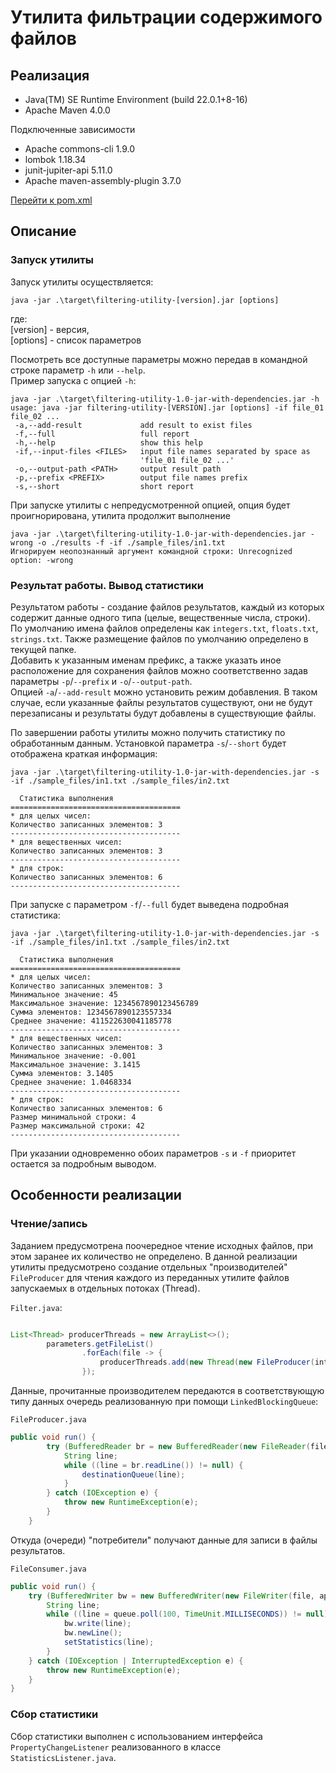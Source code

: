 # Утилита фильтрации содержимого файлов
## Реализация

* Java(TM) SE Runtime Environment (build 22.0.1+8-16)
* Apache Maven 4.0.0

Подключенные зависимости

* Apache commons-cli 1.9.0
* lombok 1.18.34
* junit-jupiter-api 5.11.0
* Apache maven-assembly-plugin 3.7.0

[Перейти к pom.xml](./pom.xml)

## Описание
### Запуск утилиты
Запуск утилиты осуществляется:
```shell
java -jar .\target\filtering-utility-[version].jar [options]
```
где:  
[version] - версия,  
[options] - список параметров 

Посмотреть все доступные параметры можно передав в командной строке параметр `-h` или `--help`.  
Пример запуска с опцией `-h`: 

```shell
java -jar .\target\filtering-utility-1.0-jar-with-dependencies.jar -h
usage: java -jar filtering-utility-[VERSION].jar [options] -if file_01 file_02 ...
 -a,--add-result             add result to exist files
 -f,--full                   full report
 -h,--help                   show this help
 -if,--input-files <FILES>   input file names separated by space as
                             'file_01 file_02 ...'
 -o,--output-path <PATH>     output result path
 -p,--prefix <PREFIX>        output file names prefix
 -s,--short                  short report
```

При запуске утилиты с непредусмотренной опцией, опция будет проигнорирована, утилита продолжит выполнение
```shell
java -jar .\target\filtering-utility-1.0-jar-with-dependencies.jar -wrong -o ./results -f -if ./sample_files/in1.txt 
Игнорируем неопознанный аргумент командной строки: Unrecognized option: -wrong
```
### Результат работы. Вывод статистики
Результатом работы - создание файлов результатов, каждый из которых содержит данные одного типа (целые, 
вещественные числа, строки).  
По умолчанию имена файлов определены как `integers.txt`, `floats.txt`, `strings.txt`. Также размещение файлов 
по умолчанию определено в текущей папке.  
Добавить к указанным именам префикс, а также указать иное расположение для сохранения файлов можно 
соответственно задав параметры `-p`/`--prefix` и `-o`/`--output-path`.  
Опцией `-a`/`--add-result` можно установить режим добавления. В таком случае, если указанные файлы результатов 
существуют, они не будут перезаписаны и результаты будут добавлены в существующие файлы.

По завершении работы утилиты можно получить статистику по обработанным данным. Установкой параметра `-s`/`--short` 
будет отображена краткая информация:

```shell
java -jar .\target\filtering-utility-1.0-jar-with-dependencies.jar -s -if ./sample_files/in1.txt ./sample_files/in2.txt
  
  Статистика выполнения
======================================
* для целых чисел:
Количество записанных элементов: 3
--------------------------------------
* для вещественных чисел:
Количество записанных элементов: 3
--------------------------------------
* для строк:
Количество записанных элементов: 6
--------------------------------------
```
При запуске с параметром `-f`/`--full` будет выведена подробная статистика:

```shell
java -jar .\target\filtering-utility-1.0-jar-with-dependencies.jar -s -if ./sample_files/in1.txt ./sample_files/in2.txt
  
  Статистика выполнения
======================================
* для целых чисел:
Количество записанных элементов: 3
Минимальное значение: 45
Максимальное значение: 1234567890123456789
Сумма элементов: 1234567890123557334
Среднее значение: 411522630041185778
--------------------------------------
* для вещественных чисел:
Количество записанных элементов: 3
Минимальное значение: -0.001
Максимальное значение: 3.1415
Сумма элементов: 3.1405
Среднее значение: 1.0468334
--------------------------------------
* для строк:
Количество записанных элементов: 6
Размер минимальной строки: 4
Размер максимальной строки: 42
--------------------------------------
```
При указании одновременно обоих параметров `-s` и `-f` приоритет остается за подробным выводом.

## Особенности реализации
### Чтение/запись
Заданием предусмотрена поочередное чтение исходных файлов, при этом заранее их количество не определено. 
В данной реализации утилиты предусмотрено создание отдельных "производителей" `FileProducer` для чтения каждого из 
переданных утилите файлов запускаемых в отдельных потоках (Thread).

`Filter.java`:
```java

List<Thread> producerThreads = new ArrayList<>();
        parameters.getFileList()
                .forEach(file -> {
                    producerThreads.add(new Thread(new FileProducer(integersQueue, floatsQueue, stringsQueue, file)));
                });
```
Данные, прочитанные производителем передаются в соответствующую типу данных очередь реализованную при помощи 
`LinkedBlockingQueue`:

`FileProducer.java`
```java
public void run() {
        try (BufferedReader br = new BufferedReader(new FileReader(file))) {
            String line;
            while ((line = br.readLine()) != null) {
                destinationQueue(line);
            }
        } catch (IOException e) {
            throw new RuntimeException(e);
        }
    }
```
Откуда (очереди) "потребители" получают данные для записи в файлы результатов.

`FileConsumer.java`
```java
public void run() {
    try (BufferedWriter bw = new BufferedWriter(new FileWriter(file, appendIfFileExist))) {
        String line;
        while ((line = queue.poll(100, TimeUnit.MILLISECONDS)) != null) {
            bw.write(line);
            bw.newLine();
            setStatistics(line);
        }
    } catch (IOException | InterruptedException e) {
        throw new RuntimeException(e);
    }
}
```
### Сбор статистики
Сбор статистики выполнен с использованием интерфейса `PropertyChangeListener` реализованного в классе 
`StatisticsListener.java`.